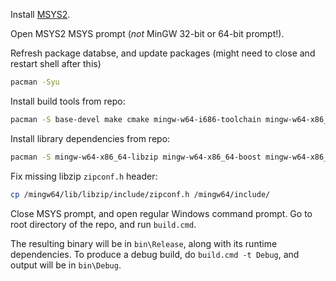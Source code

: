 Install [MSYS2](http://www.msys2.org/).

Open MSYS2 MSYS prompt (*not* MinGW 32-bit or 64-bit prompt!).

Refresh package databse, and update packages (might need to close and restart shell after this)
```sh
pacman -Syu
```

Install build tools from repo:
```sh
pacman -S base-devel make cmake mingw-w64-i686-toolchain mingw-w64-x86_64-toolchain mingw-w64-i686-cmake mingw-w64-x86_64-cmake 
```

Install library dependencies from repo:
```sh
pacman -S mingw-w64-x86_64-libzip mingw-w64-x86_64-boost mingw-w64-x86_64-MinZip
```

Fix missing libzip `zipconf.h` header:
```sh
cp /mingw64/lib/libzip/include/zipconf.h /mingw64/include/
```

Close MSYS prompt, and open regular Windows command prompt. Go to root directory of the repo, and run `build.cmd`.

The resulting binary will be in `bin\Release`, along with its runtime dependencies.
To produce a debug build, do `build.cmd -t Debug`, and output will be in `bin\Debug`.
